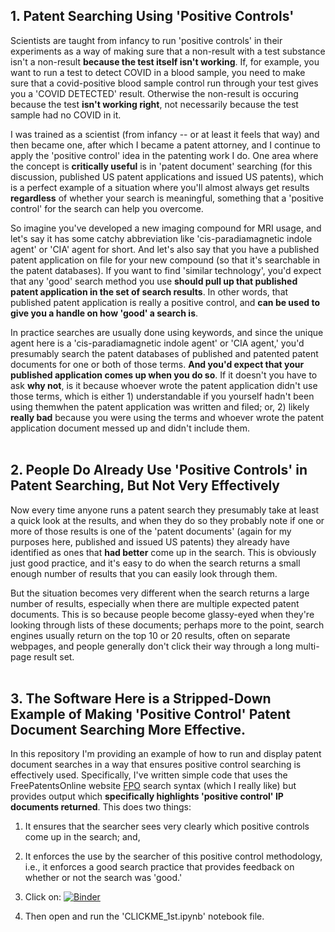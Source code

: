 ## 1. Patent Searching Using 'Positive Controls'
Scientists are taught from infancy to run 'positive controls' in their experiments as a way of making sure that a non-result with a test substance isn't a non-result **because the test itself isn't working**.  If, for example, you want to run a test to detect COVID in a blood sample, you need to make sure that a covid-positive blood sample control run through your test gives you a 'COVID DETECTED' result.  Otherwise the non-result is occuring because the test **isn't working right**, not necessarily because the test sample had no COVID in it.

I was trained as a scientist (from infancy -- or at least it feels that way) and then became one, after which I became a patent attorney, and I continue to apply the 'positive control' idea in the patenting work I do.  One area where the concept is **critically useful** is in 'patent document' searching (for this discussion, published US patent applications and issued US patents), which is a perfect example of a situation where you'll almost always get results **regardless** of whether your search is meaningful, something that a 'positive control' for the search can help you overcome.

So imagine you've developed a new imaging compound for MRI usage, and let's say it has some catchy abbreviation like 'cis-paradiamagnetic indole agent' or 'CIA' agent for short.  And let's also say that you have a published patent application on file for your new compound (so that it's searchable in the patent databases).  If you want to find 'similar technology', you'd expect that any 'good' search method you use **should pull up that published patent application in the set of search results**.  In other words, that published patent application is really a positive control, and **can be used to give you a handle on how 'good' a search is**.

In practice searches are usually done using keywords, and since the unique agent here is a 'cis-paradiamagnetic indole agent' or 'CIA agent,' you'd presumably search the patent databases of published and patented patent documents for one or both of those terms.  **And you'd expect that your published application comes up when you do so**.  If it doesn't you have to ask **why not**, is it because whoever wrote the patent application didn't use those terms, which is either 1) understandable if you yourself hadn't been using themwhen the patent application was written and filed; or, 2) likely **really bad** because you were using the terms and whoever wrote the patent application document messed up and didn't include them.
<br><br>

## 2. People Do Already Use 'Positive Controls' in Patent Searching, But Not Very Effectively
Now every time anyone runs a patent search they presumably take at least a quick look at the results, and when they do so they probably note if one or more of those results is one of the 'patent documents' (again for my purposes here, published and issued US patents) they already have identified as ones that **had better** come up in the search.  This is obviously just good practice, and it's easy to do when the search returns a small enough number of results that you can easily look through them.

But the situation becomes very different when the search returns a large number of results, especially when there are multiple expected patent documents.  This is so because people become glassy-eyed when they're looking through lists of these documents; perhaps more to the point, search engines usually return on the top 10 or 20 results, often on separate webpages, and people generally don't click their way through a long multi-page result set.
<br><br>

## 3. The Software Here is a Stripped-Down Example of Making 'Positive Control' Patent Document Searching More Effective.
In this repository I'm providing an example of how to run and display patent document searches in a way that ensures positive control searching is effectively used.  Specifically, I've written simple code that uses the FreePatentsOnline website [FPO]([http://freepatentsonline.com) search syntax (which I really like) but provides output which **specifically highlights 'positive control' IP documents returned**.  This does two things:

1. It ensures that the searcher sees very clearly which positive controls come up in the search; and,
2. It enforces the use by the searcher of this positive control methodology, i.e., it enforces a good search practice that provides feedback on whether or not the search was 'good.'



1. Click on: [![Binder](https://mybinder.org/badge_logo.svg)](https://mybinder.org/v2/gh/andrewscheinman/test/HEAD)
2. Then open and run the 'CLICKME_1st.ipynb' notebook file.
